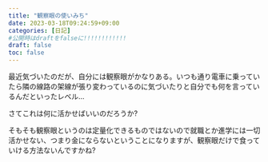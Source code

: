```yaml
---
title: "観察眼の使いみち"
date: 2023-03-18T09:24:59+09:00
categories: [日記]
#公開時はdraftをfalseに!!!!!!!!!!!!
draft: false
toc: false
---
```

最近気づいたのだが、自分には観察眼がかなりある。いつも通り電車に乗っていたら隣の線路の架線が張り変わっているのに気づいたりと自分でも何を言っているんだといったレベル...

さてこれは何に活かせばいいのだろうか?

そもそも観察眼というのは定量化できるものではないので就職とか進学には一切活かせない、つまり金にならないということになりますが、観察眼だけで食っていける方法ないんですかね?